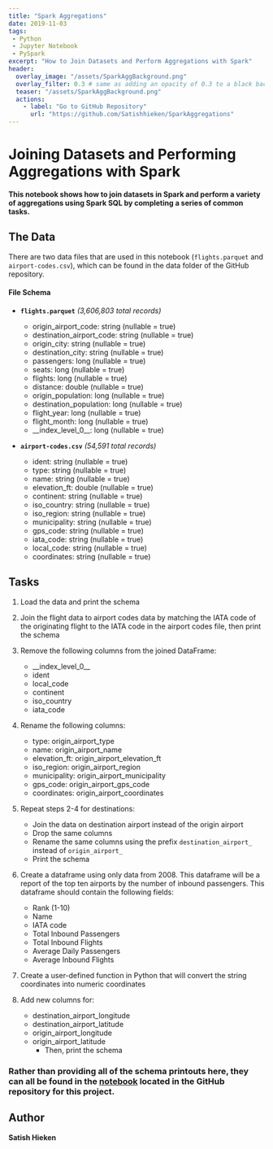```yaml
---
title: "Spark Aggregations"
date: 2019-11-03
tags:
 - Python
 - Jupyter Notebook
 - PySpark
excerpt: "How to Join Datasets and Perform Aggregations with Spark"
header:
  overlay_image: "/assets/SparkAggBackground.png"
  overlay_filter: 0.3 # same as adding an opacity of 0.3 to a black background
  teaser: "/assets/SparkAggBackground.png"
  actions:
    - label: "Go to GitHub Repository"
      url: "https://github.com/Satishhieken/SparkAggregations"
---
```


# Joining Datasets and Performing Aggregations with Spark

**This notebook shows how to join datasets in Spark and perform a variety of aggregations using Spark SQL by completing a series of common tasks.**

## The Data
There are two data files that are used in this notebook (`flights.parquet` and `airport-codes.csv`), which can be found in the data folder of the GitHub repository.

#### File Schema
* **`flights.parquet`** *(3,606,803 total records)*
	* origin_airport_code: string (nullable = true)
	* destination_airport_code: string (nullable = true)
	* origin_city: string (nullable = true)
	* destination_city: string (nullable = true)
	* passengers: long (nullable = true)
	* seats: long (nullable = true)
	* flights: long (nullable = true)
	* distance: double (nullable = true)
	* origin_population: long (nullable = true)
 	* destination_population: long (nullable = true)
	* flight_year: long (nullable = true)
	* flight_month: long (nullable = true)
	* \_\_index_level_0\_\_: long (nullable = true)

* **`airport-codes.csv`** *(54,591 total records)*
	* ident: string (nullable = true)
	* type: string (nullable = true)
	* name: string (nullable = true)
	* elevation_ft: double (nullable = true)
	* continent: string (nullable = true)
	* iso_country: string (nullable = true)
	* iso_region: string (nullable = true)
	* municipality: string (nullable = true)
	* gps_code: string (nullable = true)
	* iata_code: string (nullable = true)
	* local_code: string (nullable = true)
	* coordinates: string (nullable = true)

## Tasks
1. Load the data and print the schema

3. Join the flight data to airport codes data by matching the IATA code of the originating flight to the IATA code in the airport codes file, then print the schema

4. Remove the following columns from the joined DataFrame:
	-   \_\_index_level_0\_\_
	-   ident
	-   local_code
	-   continent
	-   iso_country
	-   iata_code

5. Rename the following columns:
	-   type: origin_airport_type
	-   name: origin_airport_name
	-   elevation_ft: origin_airport_elevation_ft
	-   iso_region: origin_airport_region
	-   municipality: origin_airport_municipality
	-   gps_code: origin_airport_gps_code
	-   coordinates: origin_airport_coordinates

6. Repeat steps 2-4 for destinations:
	* Join the data on destination airport instead of the origin airport
	* Drop the same columns
	* Rename the same columns using the prefix `destination_airport_` instead of `origin_airport_` 
	* Print the schema

7. Create a dataframe using only data from 2008. This dataframe will be a report of the top ten airports by the number of inbound passengers. This dataframe should contain the following fields:
	-   Rank (1-10)
	-   Name
	-   IATA code
	-   Total Inbound Passengers
	-   Total Inbound Flights
	-   Average Daily Passengers
	-   Average Inbound Flights 

8. Create a user-defined function in Python that will convert the string coordinates into numeric coordinates

9. Add new columns for:
	*  destination_airport_longitude
	* destination_airport_latitude
	* origin_airport_longitude
	* origin_airport_latitude 
		* Then, print the schema

### Rather than providing all of the schema printouts here, they can all be found in the [notebook](https://github.com/Satishhieken/SparkAggregations/blob/master/Spark%20Aggregations.ipynb) located in the GitHub repository for this project.

## Author
**Satish Hieken**

